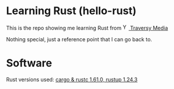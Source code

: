 # Learning Rust (hello-rust)
This is the repo showing me learning Rust from [<img src="https://www.gstatic.com/youtube/img/branding/favicon/favicon_144x144.png" width="16" height="16" alt="YT"> Traversy Media](https://youtu.be/zF34dRivLOw)

Nothing special, just a reference point that I can go back to.

# Software
Rust versions used: [cargo & rustc 1.61.0, rustup 1.24.3](https://rust-lang.org/)
